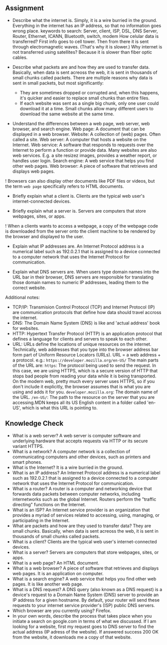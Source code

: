 ## Assignment
- Describe what the internet is.
Simply, it is a wire burried in the ground. Everything in the internet has an IP address, so that no information goes wrong place.
keywords to search: Server, client, ISP, DSL, DNS Server, Router, Ethernet, ICANN, Bluetooth, switch, modem
How celular data is transferred?
  First info goes to cell tower. Then from there it is sent through electromagnetic waves. (That's why it is slower.)
Why internet is not transferred using satellites?
  Because it is slower than fiber optic cables.

- Describe what packets are and how they are used to transfer data.
Basically, when data is sent acreoss the web, it is sent in thousands of small chunks called packets. There are multiple reasons why data is sent in small packets, but most significantly:
  - They are sometimes dropped or corrupted and, when this happens, it's quicker and easier to replace small chunks than entire files.
  - If each website was sent as a single big chunk, only one user could download it at a time. Small chunks allow many different users to download the same website at the same time.

- Understand the differences between a web page, web server, web browser, and search engine.
Web page: A document that can be displayed in a web browser.
Website: A collection of (web) pages. Often called a site.
Web server: A computer that hosts a website on the Internet.
Web service: A software that responds to requests over the Internet to perform a function or provide data. Many websites are also web services. E.g. a site resizez images, provides a weather report, or handles user login.
Search engine: A web service that helps you find other web pages.
Web browser: A piece of software that retrieves and displays web pages.

! Browsers can also display other documents like PDF files or videos, but the term `web page` specifically refers to HTML documents.

- Briefly explain what a client is.
Clients are the typical web user's internet-connected devices.

- Briefly explain what a server is.
Servers are computers that store webpages, sites, or apps.

! When a clients wants to access a webpage, a copy of the webpage code is downloaded from the server onto the client machine to be rendered by the browser and displayed to the user.

- Explain what IP addresses are.
An Internet Protocol address is a numerical label such as 192.0.2.1 that is assigned to a device connected to a computer network that uses the Internet Protocol for communication.

- Explain what DNS servers are.
When users type domain names into the URL bar in their browser, DNS servers are responsible for translating those domain names to numeric IP addresses, leading them to the correct website.

Additional notes:
- TCP/IP: Transmision Control Protocol (TCP) and Internet Protocol (IP) are communication protocols that define how data should travel accross the internet.
- DNS: The Domain Name System (DNS) is like and 'actual address' book for websites.
- HTTP: Hypertext Transfer Protocol (HTTP) is an application protocol that defines a language for clients and servers to speak to each other.
- URL: URLs define the locations of unique resources on the internet. Technically, web addresses that you type into the browser address bar form part of Uniform Resource Locators (URLs). URL = a web address + a protocol.
e.g.:
`https://developer.mozilla.org/en-US/`
The main parts of the URL are:
`https`: The protocol being used to send the request. In this case, we are using HTTPS, which is a secure version of HTTP that stops bad people from reading your data while it is being transported. On the modern web, pretty much every server uses HTTPS, so if you don't include it explicitly, the browser assumes that is what you are using and adds it for you.
`developer.mozilla.org`: The domain name of the URL.
`/en-US/`: The path to the resource on the server that you are accessing.MDN keeps all its US English content in a folder called 'en-US', which is what this URL is pointing to.

## Knowledge Check
- What is a web server?
A web server is computer software and underlying hardware that accepts requests via HTTP or its secure variant HTTPS.
- What is a network?
A computer network is a collection of communicating computers and other devices, such as printers and smart phones.
- What is the Internet?
It is a wire burried in the ground.
- What is an IP address?
An Internet Protocol address is a numerical label such as 192.0.2.1 that is assigned to a device connected to a computer network that uses the Internet Protocol for communication.
- What is a router?
A router is a computer and networking device that forwards data packets between computer networks, including internetworks such as the global Internet. Routers perform the "traffic directing" functions on the Internet.
- What is an ISP?
An Internet service provider is an organization that provides a myriad of services related to accessing, using, managing, or participating in the Internet.
- What are packets and how are they used to transfer data?
They are small chunks. Basically, when data is sent acreoss the web, it is sent in thousands of small chunks called packets.
- What is a client?
Clients are the typical web user's internet-connected devices.
- What is a server?
Servers are computers that store webpages, sites, or apps.
- What is a web page?
An HTML document.
- What is a web browser?
A piece of software that retrieves and displays web pages. It is an application on computer.
- What is a search engine?
A web service that helps you find other web pages. It is like another web page.
- What is a DNS request?
A DNS query (also known as a DNS request) is a device's request to a Domain Name System (DNS) server to provide an IP address for a given hostname. By default, your router will send these requests to your internet service provider's (ISP) public DNS servers.
- Which browser are you currently using?
Firefox.
- In your own words, describe the process that takes place when you initiate a search on google.com in terms of what we discussed.
If I am looking for a website, first my request goes to DNS server to find the actual address (IP adress of the website). If answered success 200 OK from the website, it downloads me a copy of that website.
